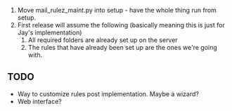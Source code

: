 1. Move mail_rulez_maint.py into setup - have the whole thing run from setup.
2. First release will assume the following (basically meaning this is just for Jay's implementation)
   1. All required folders are already set up on the server
   2. The rules that have already been set up are the ones we're going with.
## TODO
   * Way to customize rules post implementation.  Maybe a wizard?
   * Web interface?
